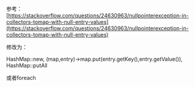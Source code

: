 
参考：[https://stackoverflow.com/questions/24630963/nullpointerexception-in-collectors-tomap-with-null-entry-values](https://stackoverflow.com/questions/24630963/nullpointerexception-in-collectors-tomap-with-null-entry-values)

修改为：

HashMap::new, (map,entry)->map.put(entry.getKey(),entry.getValue()), HashMap::putAll

或者foreach

